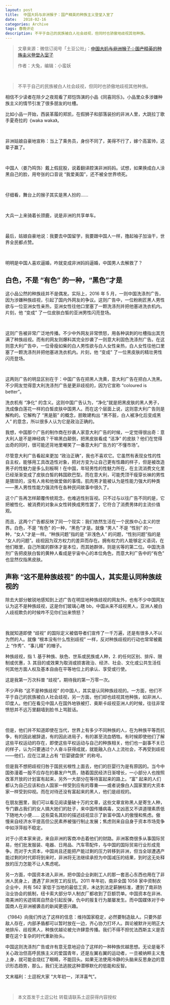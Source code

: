 ```yaml
---
layout: post
title:  中国大妈与非洲猴子：国产精英的种族主义登堂入室了
date:   2018-02-16
categories: Archive
tags: 春晚评论
description: 不平于自己的民族被白人社会歧视，但同时也骄傲地歧视其他种族。
---
```


> 文章来源：微信订阅号「土豆公社」：~~[中国大妈与非洲猴子：国产精英的种族主义登堂入室了](https://mp.weixin.qq.com/s/MU-FnAb7PV8dnVu0F6F5Fw)~~
>
> 作者：大兔，编辑：小蛮妖

<div style="text-align:center">
<img src="https://github.com/Info-cn/Terminus/raw/master/assets/images/02-15-gala-00.jpg" alt="">
</div>
<br/>

> 不平于自己的民族被白人社会歧视，但同时也骄傲地歧视其他种族。

相信不少读者在除夕之夜观看了郑恺饰演的小品《同喜同乐》。小品里众多涉嫌种族主义的情节引发了很多朋友的吐槽。

比如小品一开始，西装革履的郑凯，在假狮子和部落装扮的非洲人里，大跳拉丁歌手夏奇拉的《waka waka》。

<div style="text-align:center">
<img src="https://github.com/Info-cn/Terminus/raw/master/assets/images/02-15-gala-01.jpg" alt="">
</div>
<br/>

非洲姑娘自豪地宣称：当上了乘务员，身份不同了，美得不行了，嫁个高富帅，这辈子赢了。

<div style="text-align:center">
<img src="https://github.com/Info-cn/Terminus/raw/master/assets/images/02-15-gala-02.jpg" alt="">
</div>
<br/>

中国人（娄乃鸣饰）戴上假屁股，说着翻译腔演非洲妈妈。试想，如果换成白人涂黑自己的脸，用夸张的口音说 “我爱美国”，还不被全世界喷死。

<div style="text-align:center">
<img src="https://github.com/Info-cn/Terminus/raw/master/assets/images/02-15-gala-03.jpg" alt="">
</div>
<br/>

仔细看，舞台上的猴子其实是黑人扮的……

<div style="text-align:center">
<img src="https://github.com/Info-cn/Terminus/raw/master/assets/images/02-15-gala-04.jpg" alt="">
</div>
<br/>

大兵一上来骑着长颈鹿，说是非洲的共享单车。

<div style="text-align:center">
<img src="https://github.com/Info-cn/Terminus/raw/master/assets/images/02-15-gala-05.jpg" alt="">
</div>
<br/>

最后，姑娘自豪地说：我要去中国留学，我要跟中国人一样，撸起袖子加油干，世界全民都点赞。

<div style="text-align:center">
<img src="https://github.com/Info-cn/Terminus/raw/master/assets/images/02-15-gala-06.jpg" alt="">
</div>
<br/>

明明是中国人喜欢逼婚，咋就变成非洲妈妈逼婚，中国男人去解救了？

## 白色，不是 “有色” 的一种，“黑色”才是

这小品公然的种族歧并不是偶发。实际上，2016 年 5 月，一则中国洗涤剂广告，因为涉嫌种族歧视，引起了国内外网友的争议。这则广告中，一位粉刷匠黑人男性欲与一位亚洲女性亲热，亚洲女性往他口里塞了一颗洗涤剂并把他塞进洗衣机内。片刻，他 “变成” 了一位皮肤白皙的亚洲男性闪亮登场。

<div style="text-align:center">
<img src="https://github.com/Info-cn/Terminus/raw/master/assets/images/02-15-gala-07.jpg" alt="">
</div>
<br/>

这则广告被非常广泛地传播。不少中外网友非常愤怒，用各种讽刺的吐槽指出其充满了种族歧视。而有的网友则爆料其完全抄袭了一则意大利固色洗涤剂广告。在这则意大利广告中，一位骨瘦如柴的白人男性欲与白人女性亲热，白人女性往他口里塞了一颗洗涤剂并把他塞进洗衣机内。片刻，他 “变成” 了一位黑皮肤的精壮男性闪亮登场。

<div style="text-align:center">
<img src="https://github.com/Info-cn/Terminus/raw/master/assets/images/02-15-gala-08.jpg" alt="">
</div>
<br/>

这两则广告的明显区别在于：中国广告在把黑人洗黄，意大利广告在把白人洗黑。不少网友觉得意大利洗涤剂广告是更非歧视的，因为它宣称 “coloured is better”。

洗衣机有 “净化” 的含义。这则中国广告认为，“净化”就是把黑皮肤的黑人男子，洗成像白莲花一样的白皙皮肤中国男人。而在这个层面上说，这则意大利广告则是解构的。它解构了 “黑是脏” 的概念，胆敢建构出 “黑不脏，白人被净化后变成黑人” 的意念，所以很多人认为它是政治正确的。

我想，中国那个广告的制作商在抄袭人家意大利广告的时候，一定觉得很出奇：意大利人是不是神经病？干嘛黑白颠倒，把黑皮肤看成 “洁净” 的皮肤？他们在觉得出奇的同时，很可能还背地里嘲笑了一番意大利广告方的“不懂市场”。

尽管意大利广告看起来更加 “政治正确”，我也不喜欢它。它虽然有表现女性的性自主权，能够用工具改造性对象，把对方变为让自己更有性趣的样子，但是被改造男子的性魅力是多么刻板啊！在中国，年轻男性的性魅力所在，在主流消费文化里已经渐渐变成了皮肤白皙的韩国欧巴型。而在意大利，可能秃顶干瘦穿长袜的男性是猥琐的，没有人肯和他做爱做的事情。肌肉男才能被认为是性能力强大的种类——黑人男性性能力强流传在各种民间故事中很久了。

这个广告再怎样颠覆传统观念，也难逃性别盲视。只不过与以往广告不同的是，它把被性化、被消费的对象从女性转换成男性罢了，它符合了消费男体的主流价值观。

而且，这两个广告都反映了同一个现实：我们依然生活在一个民族中心主义的世界。白色，不是 “有色” 的一种，“黑色”才是。就像 “男人” 不是 “性别” 的一种，“女人”才是一样。“种族问题”指的是 “非浅色人” 的问题，“性别问题”指的是 “女人的问题”。歧视因为双方权力的差异而存在。拥有权力的人能够定义语词，在他们眼里，自己所属的群体才是本位，而其她群体，则是劣等的第二位。中国洗涤剂广告把皮肤白皙的黄种人看成是宇宙中心的本位角色，而意大利广告中的“有色” 也显然仅指黑皮肤。

## 声称 “这不是种族歧视” 的中国人，其实是认同种族歧视的

除去大部分敏锐地感知到上述广告在明显地种族歧视的网友外，也有不少中国网友认为这不是种族歧视，这是你们玻璃心瞎 bb，中国从来不歧视黑人，亚洲人被白人歧视欺负的时候咋不见你们出来愤怒？

<div style="text-align:center">
<img src="https://github.com/Info-cn/Terminus/raw/master/assets/images/02-15-gala-09.jpg" alt="">
</div>
<br/>

我就知道即使 “歧视” 的国际定义被倡导者们宣传了一千万遍，还是有很多人不以为然的人。就像 “根本没有什么性别歧视” 一样，反对种族歧视的行动也常常被戴上 “作秀”、“事儿精” 的帽子。

种族歧视，指 1. 基于种族、肤色、世系或民族或人种，2. 的任何区别、排斥、限制或优惠，3. 其目的或效果为取消或损害政治、经济、社会、文化或公共生活任何其他方面人权及基本自由在平等地位上的承认、享受或行使。

这是我第一万次科普 “歧视”。期待我的第一万零一次。

不少声称 “这不是种族歧视” 的中国人，其实是认同种族歧视的。一方面，他们不平于自己的民族被白人社会歧视，另一方面，他们却也歧视其他种族，如非洲人、印度人。他们在看见中国人在国外地铁被打、奥斯卡歧视亚洲人的时候，往往非常愤怒并不远万里翻墙到脸书上骂脏话。

<div style="text-align:center">
<img src="https://github.com/Info-cn/Terminus/raw/master/assets/images/02-15-gala-10.jpg" alt="">
</div>
<br/>

但是，他们并不知道即使在当代，世界上有多少不同种族的人，在为种族平等而抗争，有的因此被辞退，有的因此进局子，有的甚至流血牺牲。有时候即使他们了解这些平权运动的存在，即使这些平权运动与自己的种族相关，他们也一副事不关已的样子，认为只要通过个人奋斗获得成就，就能融入白人上流社会，不再受到歧视——他们，应在江湖上占有 “巨婴键盘侠” 的称号。

但是我不想把歧视归咎于国民劣根性上面去，他们的巨婴行为是有原因的。当今中国弥漫着一股不应存在的暴发户气质，随着国民经济日渐增长，一小部分人也按照改革开放的计划富有起来，另外一大部分在等待富起来的路上。“富” 起来的人们都认为自己应该和白人国家一样受到应有的尊重——或者说像白人国家里的大资本家一样受到仰视。而在对待还没有富起来的黑人，他们是歧视的。

在朋友圈里，我们可以看见阅读量破十万的文章，这些文章宣称黑人是寄生人种，专门霸占我们的女人搞大她们的肚子，来中国传播病毒，又凶恶又不讲道理素质低下随地大小便…… 这些莫名其妙的描述歧视显示了新富中国人的傲慢和焦虑。傲慢来自经济水平提高但公民素养被强行制止发展；焦虑则来自自身于资本市场竞争中如浮萍般不稳定。

对于小资本家来说，来自非洲的客商冲击着他们的财路。非洲客商很多从事国际贸易，他们批发服装、电器、日用品、汽车零配件，与中国的国际贸易行业形成竞争。而对于大资本，中国尚且还能把产能过剩的压力转移到非洲，但当全球遭遇产能过剩的时代即将到来时，非洲将无法继续承担为中国减压的结果，到时这无处释放的压力怎能不让人焦虑呢。

另一方面，中国资本进入非洲，把中国企业剥削工人的那一套恶心东西也用在了非洲人民身上，遭遇了非洲劳工的反抗。2011 年年初，南非全国 1058 家中资制衣企业中，共有 562 家低于当地的最低工资，未达到法定薪酬标准，遭到了南非防治业协会的抵制，纽卡索大部分华人制衣厂都收到了巨额罚单。中国资本在非洲、南美洲的劣迹斑斑自然会引起反弹，仇中的报复行为屡屡发生。而中国媒体对于中国商人在非洲被袭击的新闻更感兴趣。

《1984》向我们传达了这样的信息：维持国家稳定，必然要制造敌人。只要外部敌人存在，内部矛盾都可以暂时放在一边，齐心协力打坏人。舆论被默许光明正大地排斥、歧视黑人，种族优越论被允许肆意传播。我们不得不担忧法西斯主义是否要在这个复杂的时代重新抬头。

中国这则洗涤剂广告或许有意无意地迎合了这样的一种种族优越思想。无论是毫不关心政治但高呼民族主义的爱国青年，还是左翼右翼的运动者，一旦被纳粹主义鬼上身，就可能会烧红了眼睛，不能回头。如果无法使用冷静的头脑来反思身边的意识形态趋势，那么，我们无法逃脱这种潜移默化的低能和反智。

文末福利：土逗祝大家 “大年初一，洋洋喜气”。

<div style="text-align:center">
<img src="https://github.com/Info-cn/Terminus/raw/master/assets/images/02-15-gala-11.jpg" alt="">
</div>
<br/>

> 本文首发于土逗公社
> 转载请联系土逗获得内容授权

<div style="text-align:center">
<img src="https://github.com/Info-cn/Terminus/raw/master/assets/images/02-15-gala-12.jpg" alt="">
</div>
<br/>
